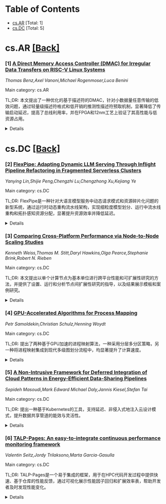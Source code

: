 <div id=toc></div>

# Table of Contents

- [cs.AR](#cs.AR) [Total: 1]
- [cs.DC](#cs.DC) [Total: 5]


<div id='cs.AR'></div>

# cs.AR [[Back]](#toc)

### [1] [A Direct Memory Access Controller (DMAC) for Irregular Data Transfers on RISC-V Linux Systems](https://arxiv.org/abs/2510.12277)
*Thomas Benz,Axel Vanoni,Michael Rogenmoser,Luca Benini*

Main category: cs.AR

TL;DR: 本文提出了一种优化的基于描述符的DMAC，针对小数据量任意传输的低效问题，通过轻量级描述符格式和低开销的推测性描述符预取机制，显著降低了传输启动延迟，提高了总线利用率，并在FPGA和12nm工艺上验证了其高性能与低资源占用。


<details>
  <summary>Details</summary>
Motivation: 随着机器学习应用推动计算系统异构化发展，内存系统面临更复杂和频繁的数据传输需求。传统基于描述符的DMAC在处理小尺寸任意传输时因描述符开销大和串行处理而效率低下，亟需优化。

Challenges: 主要挑战包括：1）传统描述符格式开销大，导致小数据传输效率低；2）描述符处理串行化带来高启动延迟；3）在不增加误预测延迟的前提下实现高效预取机制；4）在资源受限条件下实现高性能DMAC设计。

Contributions: 1）提出一种轻量级描述符格式，减小描述符大小；2）设计低开销的推测性描述符预取机制，提升处理效率；3）实现并集成AXI4兼容的DMAC到RISC-V SoC中；4）在FPGA和12nm工艺上完成验证，展示高性能与低资源消耗。

Results: 相比商用DMAC IP，传输启动延迟降低1.66倍；理想内存系统下64字节传输总线利用率提升达2.5倍；深度内存系统中可达3.6倍；资源消耗减少11%查找表、23%触发器，且无需块RAM；在GF12LP+工艺下达到1.44GHz以上主频，仅占49.5 kGE。

Conclusion: 所提出的优化DMAC有效解决了小尺寸任意传输的效率问题，在性能、延迟和资源利用方面均显著优于传统方案，适用于高异构计算场景下的高效内存传输需求。

Related Work: 相关工作主要集中在基于描述符的DMAC架构及其在嵌入式系统和SoC中的应用，已有研究关注描述符管理与DMA效率优化，但对小数据量传输的静态开销和预取机制优化研究不足。

Abstract: With the ever-growing heterogeneity in computing systems, driven by modern
machine learning applications, pressure is increasing on memory systems to
handle arbitrary and more demanding transfers efficiently. Descriptor-based
direct memory access controllers (DMACs) allow such transfers to be executed by
decoupling memory transfers from processing units. Classical descriptor-based
DMACs are inefficient when handling arbitrary transfers of small unit sizes.
Excessive descriptor size and the serialized nature of processing descriptors
employed by the DMAC lead to large static overheads when setting up transfers.
To tackle this inefficiency, we propose a descriptor-based DMAC optimized to
efficiently handle arbitrary transfers of small unit sizes. We implement a
lightweight descriptor format in an AXI4-based DMAC. We further increase
performance by implementing a low-overhead speculative descriptor prefetching
scheme without additional latency penalties in the case of a misprediction. Our
DMAC is integrated into a 64-bit Linux-capable RISC-V SoC and emulated on a
Kintex FPGA to evaluate its performance. Compared to an off-the-shelf
descriptor-based DMAC IP, we achieve 1.66x less latency launching transfers,
increase bus utilization up to 2.5x in an ideal memory system with
64-byte-length transfers while requiring 11% fewer lookup tables, 23% fewer
flip-flops, and no block RAMs. We can extend our lead in bus utilization to
3.6x with 64-byte-length transfers in deep memory systems. We synthesized our
DMAC in GlobalFoundries' GF12LP+ node, achieving a clock frequency of over 1.44
GHz while occupying only 49.5 kGE.

</details>


<div id='cs.DC'></div>

# cs.DC [[Back]](#toc)

### [2] [FlexPipe: Adapting Dynamic LLM Serving Through Inflight Pipeline Refactoring in Fragmented Serverless Clusters](https://arxiv.org/abs/2510.11938)
*Yanying Lin,Shijie Peng,Chengzhi Lu,Chengzhong Xu,Kejiang Ye*

Main category: cs.DC

TL;DR: FlexPipe是一种针对大语言模型服务中动态请求模式和资源碎片化问题的新型系统，通过运行时动态重构流水线架构，实现细粒度模型划分、运行中流水线重构和拓扑感知资源分配，显著提升资源效率并降低延迟。


<details>
  <summary>Details</summary>
Motivation: 生产环境中大语言模型面临请求模式高度变化和服务器集群资源碎片化的挑战，现有静态流水线配置难以适应动态工作负载，导致效率低下。

Challenges: 如何在动态请求模式下有效管理资源，避免服务器less集群中的资源碎片化，并在不牺牲性能的情况下提升资源利用率。

Contributions: 提出FlexPipe系统，包含三项创新：保持计算图约束的细粒度模型划分、具有缓存一致性的运行中流水线重构、以及应对GPU碎片化的拓扑感知资源分配策略。

Results: 在82-GPU集群上的实验表明，与现有最先进系统相比，FlexPipe资源效率提升最高达8.5倍，延迟降低38.3%，GPU预留需求从峰值的75%降至30%。

Conclusion: FlexPipe通过动态调整流水线结构，有效应对了大模型服务中的动态性和资源碎片化问题，显著提升了资源利用率和响应性能，适用于高变化负载的生产环境。

Related Work: 相关工作主要集中在静态模型并行和流水线并行技术，如PipeDream和GPipe，这些方法缺乏运行时动态重构能力，难以适应变化的请求模式和资源状况。

Abstract: Serving Large Language Models (LLMs) in production faces significant
challenges from highly variable request patterns and severe resource
fragmentation in serverless clusters. Current systems rely on static pipeline
configurations that struggle to adapt to dynamic workload conditions, leading
to substantial inefficiencies. We present FlexPipe, a novel system that
dynamically reconfigures pipeline architectures during runtime to address these
fundamental limitations. FlexPipe decomposes models into fine-grained stages
and intelligently adjusts pipeline granularity based on real-time request
pattern analysis, implementing three key innovations: fine-grained model
partitioning with preserved computational graph constraints, inflight pipeline
refactoring with consistent cache transitions, and topology-aware resource
allocation that navigates GPU fragmentation. Comprehensive evaluation on an
82-GPU cluster demonstrates that FlexPipe achieves up to 8.5x better resource
efficiency while maintaining 38.3% lower latency compared to state-of-the-art
systems, reducing GPU reservation requirements from 75% to 30% of peak
capacity.

</details>


### [3] [Comparing Cross-Platform Performance via Node-to-Node Scaling Studies](https://arxiv.org/abs/2510.12166)
*Kenneth Weiss,Thomas M. Stitt,Daryl Hawkins,Olga Pearce,Stephanie Brink,Robert N. Rieben*

Main category: cs.DC

TL;DR: 本文提出以单个计算节点为基本单位进行跨平台性能和可扩展性研究的方法，并提供了设置、运行和分析节点间扩展性研究的指导，以及结果展示模板和案例研究。


<details>
  <summary>Details</summary>
Motivation: 由于高性能计算架构的多样性增加，研究人员和实践者对跨平台比较代码性能和可扩展性越来越感兴趣，但缺乏相关研究设置和分析的指导。

Challenges: 如何在不同平台上设置和分析跨平台性能和可扩展性研究缺乏明确的指导。

Contributions: 提出了以单个计算节点为基本单位的研究方法，提供了设置、运行和分析节点间扩展性研究的指导，设计了结果展示模板，并通过多个案例研究验证了该方法的优势。

Results: 通过多个案例研究展示了所提方法在跨平台性能比较中的有效性，证明了该方法能够清晰呈现不同平台间的性能差异和扩展性特征。

Conclusion: 以单个计算节点为基础进行跨平台性能和可扩展性研究是一种有效且可行的方法，有助于标准化和提升跨平台性能分析的可靠性。

Related Work: 现有研究多关注单一平台内的性能优化，较少涉及跨平台节点级性能比较的系统性方法。

Abstract: Due to the increasing diversity of high-performance computing architectures,
researchers and practitioners are increasingly interested in comparing a code's
performance and scalability across different platforms. However, there is a
lack of available guidance on how to actually set up and analyze such
cross-platform studies. In this paper, we contend that the natural base unit of
computing for such studies is a single compute node on each platform and offer
guidance in setting up, running, and analyzing node-to-node scaling studies. We
propose templates for presenting scaling results of these studies and provide
several case studies highlighting the benefits of this approach.

</details>


### [4] [GPU-Accelerated Algorithms for Process Mapping](https://arxiv.org/abs/2510.12196)
*Petr Samoldekin,Christian Schulz,Henning Woydt*

Main category: cs.DC

TL;DR: 提出了两种基于GPU加速的进程映射算法，一种采用分层多分区策略，另一种将进程映射集成到现代多级图划分流程中，均显著提升了计算速度。


<details>
  <summary>Details</summary>
Motivation: 受近期基于GPU的图划分器成功的启发，旨在加速超算中任务图到处理单元的映射过程，以平衡计算负载并最小化通信开销。

Challenges: 如何在利用GPU并行性加速映射的同时，保持较低的通信成本并确保负载均衡。

Contributions: 提出了首个基于GPU的进程映射算法：一是结合超级计算机层次结构的分层多分区方法；二是将映射直接集成到多级图划分流程中，并加速其关键阶段。

Results: 实验显示，相比当前最先进的CPU算法，两种方法的速度提升超过300倍；第二种方法几何平均加速达77.6倍，峰值达598倍，但解的质量略有下降。

Conclusion: 这是首次将GPU用于进程映射问题，两种算法均实现显著加速，其中第二种更快但通信开销较高，为大规模科学计算中的映射问题提供了高效新方案。

Related Work: 现有工作主要集中在CPU上的图划分与进程映射，近年来GPU在图划分任务中展现出高性能，但尚未应用于进程映射问题。

Abstract: Process mapping asks to assign vertices of a task graph to processing
elements of a supercomputer such that the computational workload is balanced
while the communication cost is minimized. Motivated by the recent success of
GPU-based graph partitioners, we propose two GPU-accelerated algorithms for
this optimization problem. The first algorithm employs hierarchical
multisection, which partitions the task graph alongside the hierarchy of the
supercomputer. The method utilizes GPU-based graph partitioners to accelerate
the mapping process. The second algorithm integrates process mapping directly
into the modern multilevel graph partitioning pipeline. Vital phases like
coarsening and refinement are accelerated by exploiting the parallelism of
GPUs. In our experiments, both methods achieve speedups exceeding 300 when
compared to state-of-the-art CPU-based algorithms. The first algorithm has, on
average, about 10 percent greater communication costs and thus remains
competitive to CPU algorithms. The second approach is much faster, with a
geometric mean speedup of 77.6 and peak speedup of 598 at the cost of lower
solution quality. To our knowledge, these are the first GPU-based algorithms
for process mapping.

</details>


### [5] [A Non-Intrusive Framework for Deferred Integration of Cloud Patterns in Energy-Efficient Data-Sharing Pipelines](https://arxiv.org/abs/2510.12354)
*Sepideh Masoudi,Mark Edward Michael Daly,Jannis Kiesel,Stefan Tai*

Main category: cs.DC

TL;DR: 提出一种基于Kubernetes的工具，支持延迟、非侵入式地注入云设计模式，提升数据共享管道的能效与灵活性。


<details>
  <summary>Details</summary>
Motivation: 在数据网格架构中，传统云设计模式的预定义和嵌入会破坏模块化、降低可重用性，并与消费者驱动的动态特性冲突。

Challenges: 如何在不修改服务源码的前提下，实现云设计模式的灵活集成，同时保持管道的模块化与可重用性。

Contributions: 设计并实现了一个基于Kubernetes的工具，支持延迟注入云设计模式，并提供能耗监控功能，使开发者能在不影响架构灵活性的情况下进行能效优化。

Results: 该工具实现了非侵入式的模式注入，能够在不影响服务代码的前提下应用设计模式，并成功收集能耗数据，支持能效感知的开发决策。

Conclusion: 所提方法在保持数据共享管道高模块化和可重用性的同时，有效集成了云设计模式，并为能效优化提供了实践支持。

Related Work: 已有研究关注于模块化数据管道的构建及其在可扩展性和能效方面的优势，但缺乏对设计模式动态集成的支持。

Abstract: As data mesh architectures gain traction in federated environments,
organizations are increasingly building consumer-specific data-sharing
pipelines using modular, cloud-native transformation services. Prior work has
shown that structuring these pipelines with reusable transformation stages
enhances both scalability and energy efficiency. However, integrating
traditional cloud design patterns into such pipelines poses a challenge:
predefining and embedding patterns can compromise modularity, reduce
reusability, and conflict with the pipelines dynamic, consumer-driven nature.
To address this, we introduce a Kubernetes-based tool that enables the deferred
and non-intrusive application of selected cloud design patterns without
requiring changes to service source code. The tool supports automated pattern
injection and collects energy consumption metrics, allowing developers to make
energy-aware decisions while preserving the flexible, composable structure of
reusable data-sharing pipelines.

</details>


### [6] [TALP-Pages: An easy-to-integrate continuous performance monitoring framework](https://arxiv.org/abs/2510.12436)
*Valentin Seitz,Jordy Trilaksono,Marta Garcia-Gasulla*

Main category: cs.DC

TL;DR: TALP-Pages是一个易于集成的框架，用于在HPC代码开发过程中提供快速、基于仓库的性能反馈，通过可视化展示性能因子回归和扩展效率表，帮助开发者及时发现性能变化。


<details>
  <summary>Details</summary>
Motivation: 在高性能计算（HPC）代码的持续开发中，及早发现性能退化并获得与开发流程紧密结合的应用程序扩展行为洞察是关键需求。

Challenges: 如何在资源受限的情况下，以低开销实现对代码性能的持续监控，并在CI流程中快速生成有意义的性能分析报告。

Contributions: 提出了TALP-Pages框架，能够基于TALP收集的性能指标，在CI环境中自动生成包含性能回归和扩展效率的HTML报告，并展示了其在GENE-X项目中的易集成性和有效性。

Results: 相比基于追踪的工具，TALP-Pages能在更短时间内、更低资源消耗下生成扩展效率表，并成功在GENE-X的CI流程中检测到性能改进。

Conclusion: TALP-Pages为HPC应用提供了轻量、高效的性能监控解决方案，可无缝集成到现有开发流程中，提升性能问题的可见性与可解释性。

Related Work: 基于追踪的性能分析工具，以及现有的CI集成性能监控方法。

Abstract: Ensuring good performance is a key aspect in the development of codes that
target HPC machines. As these codes are under active development, the necessity
to detect performance degradation early in the development process becomes
apparent. In addition, having meaningful insight into application scaling
behavior tightly coupled to the development workflow is helpful. In this paper,
we introduce TALP-Pages, an easy-to-integrate framework that enables developers
to get fast and in-repository feedback about their code performance using
established fundamental performance and scaling factors. The framework relies
on TALP, which enables the on-the-fly collection of these metrics. Based on a
folder structure suited for CI which contains the files generated by TALP,
TALP-Pages generates an HTML report with visualizations of the performance
factor regression as well as scaling-efficiency tables. We compare TALP-Pages
to tracing-based tools in terms of overhead and post-processing requirements
and find that TALP-Pages can produce the scaling-efficiency tables faster and
under tighter resource constraints. To showcase the ease of use and
effectiveness of this approach, we extend the current CI setup of GENE-X with
only minimal changes required and showcase the ability to detect and explain a
performance improvement.

</details>
